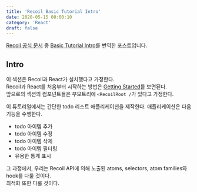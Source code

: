 ```yaml
---
title: 'Recoil Basic Tutorial Intro'
date: 2020-05-15 00:00:10
category: 'React'
draft: false
---
```


[Recoil 공식 문서](https://recoiljs.org/) 중 [Basic Tutorial Intro](https://recoiljs.org/docs/basic-tutorial/intro)를 번역한 포스트입니다.

## Intro

이 섹션은 Recoil과 React가 설치했다고 가정한다.<br>
Recoil과 React를 처음부터 시작하는 방법은 [Getting Started](https://alstn2468.github.io/React/2020-05-15-Recoil/)를 보면된다.<br/>
앞으로의 섹션의 컴포넌트들은 부모트리에 `<RecoilRoot /`가 있다고 가정한다.<br/>

이 튜토리얼에서는 간단한 todo 리스트 애플리케이션을 제작한다. 애플리케이션은 다음 기능을 수행한다.<br/>

- todo 아이템 추가
- todo 아이템 수정
- todo 아이템 삭제
- todo 아이템 필터링
- 유용한 통계 표시

그 과정에서, 우리는 Recoil API에 의해 노출된 atoms, selectors, atom families와 hook를 다룰 것이다.<br/>
최적화 또한 다룰 것이다.